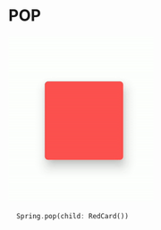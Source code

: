 # POP

 ![simple_fade](https://github.com/KaushickSArgekar/spring/blob/master/assets/pop.gif?raw=true)





```dart
  Spring.pop(child: RedCard())
 ```



